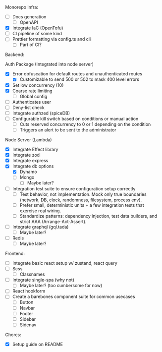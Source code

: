 Monorepo Infra:

- [ ] Docs generation
  - [ ] OpenAPI
- [x] Integrate IaC (OpenTofu)
- [ ] CI pipeline of some kind
- [ ] Prettier formatting via config.ts and cli
  - [ ] Part of CI?

Backend:

Auth Package (Integrated into node server)

- [x] Error obfuscation for default routes and unauthenticated routes
  - [x] Customizable to send 500 or 502 to mask 400 level errors
- [x] Set low concurrency (10)
- [x] Coarse rate limiting
  - [ ] Global config
- [ ] Authenticates user
- [ ] Deny-list check
- [ ] Integrate authzed (spiceDB)
- [ ] Configurable kill switch based on conditions or manual action
  - [ ] Cuts reserved concurrency to 0 or 1 depending on the condition
  - [ ] Triggers an alert to be sent to the administrator

Node Server (Lambda)

- [x] Integrate Effect library
- [x] Integrate zod
- [x] Integrate express
- [x] Integrate db options
  - [x] Dynamo
  - [ ] Mongo
    - [ ] Maybe later?
- [ ] Integration test suite to ensure configuration setup correctly
  - [ ] Test behavior, not implementation. Mock only true boundaries (network, DB, clock, randomness, filesystem, process env).
  - [ ] Prefer small, deterministic units + a few integration tests that exercise real wiring.
  - [ ] Standardize patterns: dependency injection, test data builders, and strict AAA (Arrange-Act-Assert).
- [ ] Integrate graphql (gql.tada)
  - [ ] Maybe later?
- [ ] Redis
  - [ ] Maybe later?

Frontend:

- [ ] Integrate basic react setup w/ zustand, react query
- [ ] Scss
  - [ ] Classnames
- [ ] Integrate single-spa (why not)
  - [ ] Maybe later? (too cumbersome for now)
- [ ] React hookform
- [ ] Create a barebones component suite for common usecases
  - [ ] Button
  - [ ] Navbar
  - [ ] Footer
  - [ ] Sidebar
  - [ ] Sidenav

Chores:

- [x] Setup guide on README
